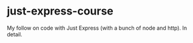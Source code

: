 # just-express-course
My follow on code with Just Express (with a bunch of node and http). In detail.
